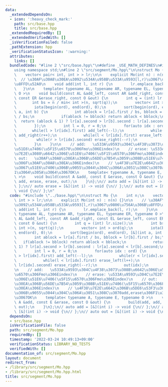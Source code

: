 ```yaml
---
data:
  _extendedDependsOn:
  - icon: ':heavy_check_mark:'
    path: src/base.hpp
    title: src/base.hpp
  _extendedRequiredBy: []
  _extendedVerifiedWith: []
  _isVerificationFailed: false
  _pathExtension: hpp
  _verificationStatusIcon: ':warning:'
  attributes:
    links: []
  bundledCode: "#line 2 \"src/base.hpp\"\n#define _USE_MATH_DEFINES\n#include <bits/stdc++.h>\n\
    using namespace std;\n#line 2 \"src/segment/Mo.hpp\"\n\nstruct Mo {\n    int n;\n\
    \    vector< pair< int, int > > lr;\n\n    explicit Mo(int n) : n(n) {}\n\n  \
    \  // \u30AF\u30A8\u30EA\u3092\u534A\u958B\u533A\u9593[l,r)\u3067\u9806\u756A\u306B\
    \u8FFD\u52A0\n    void add(int l, int r) {\n        lr.emplace_back(l, r);\n \
    \   }\n\n    template< typename AL, typename AR, typename EL, typename ER, typename\
    \ O >\n    void build(const AL &add_left, const AR &add_right, const EL &erase_left,\
    \ const ER &erase_right, const O &out) {\n        int q = (int) lr.size();\n \
    \       int bs = n / min< int >(n, sqrt(q));\n        vector< int > ord(q);\n\
    \        iota(begin(ord), end(ord), 0);\n        sort(begin(ord), end(ord), [&](int\
    \ a, int b) {\n            int ablock = lr[a].first / bs, bblock = lr[b].first\
    \ / bs;\n            if(ablock != bblock) return ablock < bblock;\n          \
    \  return (ablock & 1) ? lr[a].second > lr[b].second : lr[a].second < lr[b].second;\n\
    \        });\n        int l = 0, r = 0;\n        for(auto idx : ord) {\n     \
    \       while(l > lr[idx].first) add_left(--l);\n            while(r < lr[idx].second)\
    \ add_right(r++);\n            while(l < lr[idx].first) erase_left(l++);\n   \
    \         while(r > lr[idx].second) erase_right(--r);\n            out(idx);\n\
    \        }\n    }\n\n    // add:   \u533A\u9593\u304C\u4F38\u3073\u308B\u6642\u306E\
    \u51E6\u7406(\u5F15\u6570\u306Fmo\u306Eindex)\n    // erase: \u533A\u9593\u304C\
    \u7E2E\u3080\u6642\u306E\u51E6\u7406(\u5F15\u6570\u306Fmo\u306Eindex)\n    //\
    \ out:   \u30AF\u30A8\u30EA\u306B\u56DE\u7B54\u3059\u308B\u51E6\u7406(\u5F15\u6570\
    \u306F\u30AF\u30A8\u30EA\u306Eindex)\n    // \u4F38\u7E2E\u6642\u306B\u5DE6\u53F3\
    \u3067\u51E6\u7406\u306B\u9055\u3044\u304C\u306A\u3051\u308C\u3070add,erase\u306F\
    1\u3064\u305A\u3064\u3067OK\n    template< typename A, typename E, typename O\
    \ >\n    void build(const A &add, const E &erase, const O &out) {\n        build(add,\
    \ add, erase, erase, out);\n    }\n};\n// auto add = [&](int i) -> void {\n//\
    \ };\n// auto erase = [&](int i) -> void {\n// };\n// auto out = [&](int i) ->\
    \ void {\n// };\n"
  code: "#include \"../base.hpp\"\n\nstruct Mo {\n    int n;\n    vector< pair< int,\
    \ int > > lr;\n\n    explicit Mo(int n) : n(n) {}\n\n    // \u30AF\u30A8\u30EA\
    \u3092\u534A\u958B\u533A\u9593[l,r)\u3067\u9806\u756A\u306B\u8FFD\u52A0\n    void\
    \ add(int l, int r) {\n        lr.emplace_back(l, r);\n    }\n\n    template<\
    \ typename AL, typename AR, typename EL, typename ER, typename O >\n    void build(const\
    \ AL &add_left, const AR &add_right, const EL &erase_left, const ER &erase_right,\
    \ const O &out) {\n        int q = (int) lr.size();\n        int bs = n / min<\
    \ int >(n, sqrt(q));\n        vector< int > ord(q);\n        iota(begin(ord),\
    \ end(ord), 0);\n        sort(begin(ord), end(ord), [&](int a, int b) {\n    \
    \        int ablock = lr[a].first / bs, bblock = lr[b].first / bs;\n         \
    \   if(ablock != bblock) return ablock < bblock;\n            return (ablock &\
    \ 1) ? lr[a].second > lr[b].second : lr[a].second < lr[b].second;\n        });\n\
    \        int l = 0, r = 0;\n        for(auto idx : ord) {\n            while(l\
    \ > lr[idx].first) add_left(--l);\n            while(r < lr[idx].second) add_right(r++);\n\
    \            while(l < lr[idx].first) erase_left(l++);\n            while(r >\
    \ lr[idx].second) erase_right(--r);\n            out(idx);\n        }\n    }\n\
    \n    // add:   \u533A\u9593\u304C\u4F38\u3073\u308B\u6642\u306E\u51E6\u7406(\u5F15\
    \u6570\u306Fmo\u306Eindex)\n    // erase: \u533A\u9593\u304C\u7E2E\u3080\u6642\
    \u306E\u51E6\u7406(\u5F15\u6570\u306Fmo\u306Eindex)\n    // out:   \u30AF\u30A8\
    \u30EA\u306B\u56DE\u7B54\u3059\u308B\u51E6\u7406(\u5F15\u6570\u306F\u30AF\u30A8\
    \u30EA\u306Eindex)\n    // \u4F38\u7E2E\u6642\u306B\u5DE6\u53F3\u3067\u51E6\u7406\
    \u306B\u9055\u3044\u304C\u306A\u3051\u308C\u3070add,erase\u306F1\u3064\u305A\u3064\
    \u3067OK\n    template< typename A, typename E, typename O >\n    void build(const\
    \ A &add, const E &erase, const O &out) {\n        build(add, add, erase, erase,\
    \ out);\n    }\n};\n// auto add = [&](int i) -> void {\n// };\n// auto erase =\
    \ [&](int i) -> void {\n// };\n// auto out = [&](int i) -> void {\n// };\n"
  dependsOn:
  - src/base.hpp
  isVerificationFile: false
  path: src/segment/Mo.hpp
  requiredBy: []
  timestamp: '2022-03-24 10:49:13+09:00'
  verificationStatus: LIBRARY_NO_TESTS
  verifiedWith: []
documentation_of: src/segment/Mo.hpp
layout: document
redirect_from:
- /library/src/segment/Mo.hpp
- /library/src/segment/Mo.hpp.html
title: src/segment/Mo.hpp
---
```

